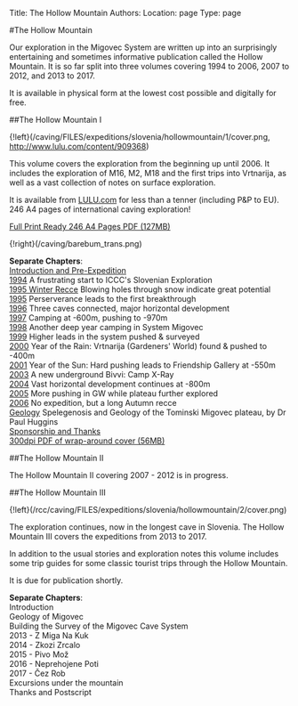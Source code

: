 Title: The Hollow Mountain
Authors:
Location: page
Type: page

#The Hollow Mountain

Our exploration in the Migovec System are written up into an surprisingly entertaining and sometimes informative publication called the Hollow Mountain. It is so far split into three volumes covering 1994 to 2006, 2007 to 2012, and 2013 to 2017.

It is available in physical form at the lowest cost possible and digitally for free.

##The Hollow Mountain I

{!left}(/caving/FILES/expeditions/slovenia/hollowmountain/1/cover.png, http://www.lulu.com/content/909368)

This volume covers the exploration from the beginning up until 2006. It includes the exploration of M16, M2, M18 and the first trips into Vrtnarija, as well as a vast collection of notes on surface exploration.

It is available from [LULU.com](http://www.lulu.com/content/909368) for less than a tenner (including P&amp;P to EU). 246 A4 pages of international caving exploration!

[Full Print Ready 246 A4 Pages PDF (127MB)](/caving/FILES/expeditions/slovenia/hollowmountain/1/hollow_mountain_final_full_246pages.pdf)

<div style="clear:both"></div>

{!right}(/caving/barebum_trans.png)

**Separate Chapters**:  
[Introduction and Pre-Expedition](/caving/FILES/expeditions/slovenia/hollowmountain/1/1993_pre.pdf)  
[1994](/caving/FILES/expeditions/slovenia/hollowmountain/1/1994.pdf) A frustrating start to ICCC's Slovenian Exploration  
[1995 Winter Recce](/caving/FILES/expeditions/slovenia/hollowmountain/1/1994_wintrec.pdf) Blowing holes through snow indicate great potential  
[1995](/caving/FILES/expeditions/slovenia/hollowmountain/1/1995.pdf) Perserverance leads to the first breakthrough  
[1996](/caving/FILES/expeditions/slovenia/hollowmountain/1/1996.pdf) Three caves connected, major horizontal development  
[1997](/caving/FILES/expeditions/slovenia/hollowmountain/1/1997.pdf) Camping at -600m, pushing to -970m  
[1998](/caving/FILES/expeditions/slovenia/hollowmountain/1/1998.pdf) Another deep year camping in System Migovec  
[1999](/caving/FILES/expeditions/slovenia/hollowmountain/1/1999.pdf) Higher leads in the system pushed & surveyed  
[2000](/caving/FILES/expeditions/slovenia/hollowmountain/1/2000.pdf) Year of the Rain: Vrtnarija (Gardeners' World) found & pushed to -400m  
[2001](/caving/FILES/expeditions/slovenia/hollowmountain/1/2001.pdf) Year of the Sun: Hard pushing leads to Friendship Gallery at -550m  
[2003](/caving/FILES/expeditions/slovenia/hollowmountain/1/2003.pdf) A new underground Bivvi: Camp X-Ray  
[2004](/caving/FILES/expeditions/slovenia/hollowmountain/1/2004.pdf) Vast horizontal development continues at -800m  
[2005](/caving/FILES/expeditions/slovenia/hollowmountain/1/2005.pdf) More pushing in GW while plateau further explored  
[2006](/caving/FILES/expeditions/slovenia/hollowmountain/1/2006.pdf) No expedition, but a long Autumn recce  
[Geology](/caving/FILES/expeditions/slovenia/hollowmountain/1/2007_geo.pdf) Spelegenosis and Geology of the Tominski Migovec plateau, by Dr Paul Huggins  
[Sponsorship and Thanks](/caving/FILES/expeditions/slovenia/hollowmountain/1/2007_conclusion.pdf)  
[300dpi PDF of wrap-around cover (56MB)](/caving/FILES/expeditions/slovenia/hollowmountain/1/dec07-BOTH_COVERS_LULU_300DPI.pdf)  

##The Hollow Mountain II

The Hollow Mountain II covering 2007 - 2012 is in progress.

##The Hollow Mountain III

{!left}(/rcc/caving/FILES/expeditions/slovenia/hollowmountain/2/cover.png)

The exploration continues, now in the longest cave in Slovenia. The Hollow Mountain III covers the expeditions from 2013 to 2017.

In addition to the usual stories and exploration notes this volume includes some trip guides for some classic tourist trips through the Hollow Mountain. 

It is due for publication shortly. 

<div style="clear:both"></div>

**Separate Chapters**:  
Introduction  
Geology of Migovec  
Building the Survey of the Migovec Cave System  
2013 - Z Miga Na Kuk  
2014 - Zkozi Zrcalo  
2015 - Pivo Mož  
2016 - Neprehojene Poti  
2017 - Čez Rob  
Excursions under the mountain  
Thanks and Postscript  